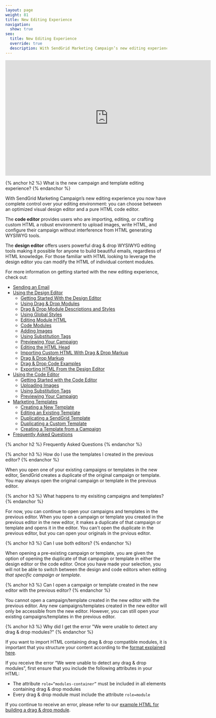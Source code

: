```yaml
---
layout: page
weight: 81
title: New Editing Experience
navigation:
  show: true
seo:
  title: New Editing Experience
  override: true
  description: With SendGrid Marketing Campaign’s new editing experience you now have complete control over your editing environment--you can choose between an optimized visual design editor and a pure HTML code editor.
---
```




<iframe src="https://player.vimeo.com/video/225867784" width="640" height="360" frameborder="0" webkitallowfullscreen mozallowfullscreen allowfullscreen></iframe>

{% anchor h2 %}
What is the new campaign and template editing experience?
{% endanchor %}

With SendGrid Marketing Campaign’s new editing experience you now have complete control over your editing environment: you can choose between an optimized visual design editor and a pure HTML code editor.

The **code editor** provides users who are importing, editing, or crafting custom HTML a robust environment to upload images, write HTML, and configure their campaign without interference from HTML generating WYSIWYG tools.

The **design editor** offers users powerful drag & drop WYSIWYG editing tools making it possible for anyone to build beautiful emails, regardless of HTML knowledge. For those familiar with HTML looking to leverage the design editor you can modify the HTML of individual content modules.

For more information on getting started with the new editing experience, check out:

* [Sending an Email]({{root_url}}/User_Guide/Marketing_Campaigns/getting_started.html)
* [Using the Design Editor]({{root_url}}/User_Guide/Marketing_Campaigns/design_editor.html)
    * [Getting Started With the Design Editor]({{root_url}}/User_Guide/Marketing_Campaigns/design_editor.html#-Getting-Started-With-the-Design-Editor)
    * [Using Drag & Drop Modules]({{root_url}}/User_Guide/Marketing_Campaigns/design_editor.html#-Using-Drag-&-Drop-Modules)
    * [Drag & Drop Module Descriptions and Styles]({{root_url}}/User_Guide/Marketing_Campaigns/design_editor.html#-Drag-&-Drop-Module-Descriptions-and-Styles)
    * [Using Global Styles]({{root_url}}/User_Guide/Marketing_Campaigns/design_editor.html#-Using-Global-Styles)
    * [Editing Module HTML]({{root_url}}/User_Guide/Marketing_Campaigns/design_editor.html#-Editing-Module-HTML)
    * [Code Modules]({{root_url}}/User_Guide/Marketing_Campaigns/design_editor.html#-Code-Modules)
    * [Adding Images]({{root_url}}/User_Guide/Marketing_Campaigns/design_editor.html#-Adding-Images)
    * [Using Substitution Tags]({{root_url}}/User_Guide/Marketing_Campaigns/design_editor.html#-Using-Substitution-Tags)
    * [Previewing Your Campaign]({{root_url}}/User_Guide/Marketing_Campaigns/design_editor.html#-Previewing-Your-Campaign)
    * [Editing the HTML Head]({{root_url}}/User_Guide/Marketing_Campaigns/design_editor.html#-Editing-the-HTML-Head)
    * [Importing Custom HTML With Drag & Drop Markup]({{root_url}}/User_Guide/Marketing_Campaigns/design_editor.html#-Importing-Custom-HTML-With-Drag-&-Drop-Markup)
    * [Drag & Drop Markup]({{root_url}}/User_Guide/Marketing_Campaigns/design_editor.html#-Drag-&-Drop-Markup)
    * [Drag & Drop Code Examples]({{root_url}}/User_Guide/Marketing_Campaigns/design_editor.html#-Drag-&-Drop-Code-Examples)
    * [Exporting HTML From the Design Editor]({{root_url}}/User_Guide/Marketing_Campaigns/design_editor.html#-Exporting-HTML-From-the-Design-Editor)
* [Using the Code Editor]({{root_url}}/User_Guide/Marketing_Campaigns/code_editor.html)
    * [Getting Started with the Code Editor]({{root_url}}/User_Guide/Marketing_Campaigns/code_editor.html#-Getting-Started-with-the-Code-Editor)
    * [Uploading Images]({{root_url}}/User_Guide/Marketing_Campaigns/code_editor.html#-Uploading-Images)
    * [Using Substitution Tags]({{root_url}}/User_Guide/Marketing_Campaigns/code_editor.html#-Using-Substitution-Tags)
    * [Previewing Your Campaign]({{root_url}}/User_Guide/Marketing_Campaigns/code_editor.html#-Previewing-Your-Campaign)
* [Marketing Templates]({{root_url}}/User_Guide/Marketing_Campaigns/templates.html)
    * [Creating a New Template]({{root_url}}/User_Guide/Marketing_Campaigns/templates.html#-Creating-a-New-Template)
    * [Editing an Existing Template]({{root_url}}/User_Guide/Marketing_Campaigns/templates.html#-Editing-an-Existing-Template)
    * [Duplicating a SendGrid Template]({{root_url}}/User_Guide/Marketing_Campaigns/templates.html#-Duplicating-a-SendGrid-Template)
    * [Duplicating a Custom Template]({{root_url}}/User_Guide/Marketing_Campaigns/templates.html#-Duplicating-a-Custom-Template)
    * [Creating a Template from a Campaign]({{root_url}}/User_Guide/Marketing_Campaigns/templates.html#-Creating-a-Template-from-a-Campaign)
* [Frequently Asked Questions](#-Frequently-Asked-Questions)

{% anchor h2 %}
Frequently Asked Questions
{% endanchor %}

{% anchor h3 %}
How do I use the templates I created in the previous editor?
{% endanchor %}

When you open one of your existing campaigns or templates in the new editor, SendGrid creates a duplicate of the original campaign or template. You may always open the original campaign or template in the previous editor.

{% anchor h3 %}
What happens to my exisiting campaigns and templates?
{% endanchor %}

For now, you can continue to open your campaigns and templates in the previous editor. When you open a campaign or template you created in the previous editor in the new editor, it makes a duplicate of that campaign or template and opens it in the editor. You can't open the duplicate in the previous editor, but you can open your originals in the prvious editor.

{% anchor h3 %}
Can I use both editors?
{% endanchor %}

When opening a pre-existing campaign or template, you are given the option of opening the duplicate of that campaign or template in either the design editor or the code editor. Once you have made your selection, you will not be able to switch between the design and code editors when editing _that specific campaign or template_.


{% anchor h3 %}
Can I open a campaign or template created in the new editor with the previous editor?
{% endanchor %}

You cannot open a campaign/template created in the new editor with the previous editor. Any new campaigns/templates created in the new editor will only be accessible from the new editor. However, you can still open your existing campaigns/templates in the previous editor.

{% anchor h3 %}
Why did I get the error "We were unable to detect any drag & drop modules?"
{% endanchor %}

If you want to import HTML containing drag & drop compatible modules, it is important that you structure your content according to the [format explained here]({{root_url}}/User_Guide/Marketing_Campaigns/design_editor.html#-Using-Custom-HTML).

If you receive the error “We were unable to detect any drag & drop modules”, first ensure that you include the following attributes in your HTML:

* The attribute `role=“modules-container”` must be included in all elements containing drag & drop modules
* Every drag & drop module must include the attribute `role=module`

If you continue to receive an error, please refer to our [example HTML for building a drag & drop module]({{root_url}}/User_Guide/Marketing_Campaigns/design_editor.html#-Using-Custom-HTML).
